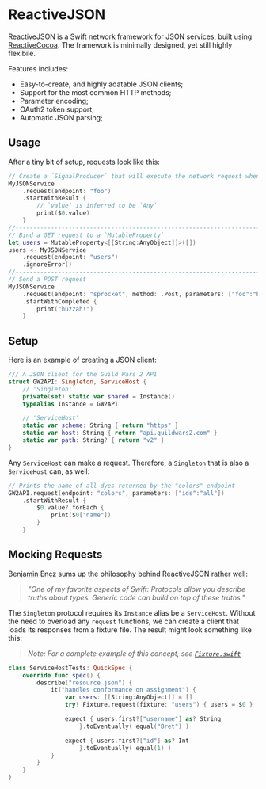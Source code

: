# ReactiveJSON
ReactiveJSON is a Swift network framework for JSON services, built using [ReactiveCocoa](https://github.com/ReactiveCocoa/ReactiveCocoa). The framework is minimally designed, yet still highly flexibile.

Features includes:
  - Easy-to-create, and highly adatable JSON clients;
  - Support for the most common HTTP methods;
  - Parameter encoding;
  - OAuth2 token support;
  - Automatic JSON parsing;

## Usage
After a tiny bit of setup, requests look like this:

```swift
// Create a `SignalProducer` that will execute the network request when started.
MyJSONService
    .request(endpoint: "foo")
    .startWithResult {
        // `value` is inferred to be `Any`
        print($0.value)
    }
//------------------------------------------------------------------------------
// Bind a GET request to a `MutableProperty`
let users = MutableProperty<[[String:AnyObject]]>([])
users <~ MyJSONService
    .request(endpoint: "users")
    .ignoreError()
//------------------------------------------------------------------------------
// Send a POST request
MyJSONService
    .request(endpoint: "sprocket", method: .Post, parameters: ["foo":"bar"])
    .startWithCompleted {
        print("huzzah!")
    }
```

## Setup
Here is an example of creating a JSON client:
```swift
/// A JSON client for the Guild Wars 2 API
struct GW2API: Singleton, ServiceHost {
    // 'Singleton'
    private(set) static var shared = Instance()
    typealias Instance = GW2API

    // 'ServiceHost'
    static var scheme: String { return "https" }
    static var host: String { return "api.guildwars2.com" }
    static var path: String? { return "v2" }
}
```

Any `ServiceHost` can make a request. Therefore, a `Singleton` that is also a `ServiceHost` can, as well:
```swift
// Prints the name of all dyes returned by the "colors" endpoint
GW2API.request(endpoint: "colors", parameters: ["ids":"all"])
    .startWithResult {
        $0.value?.forEach {
            print($0["name"])
        }
    }
```

## Mocking Requests
[Benjamin Encz](https://twitter.com/benjaminencz/status/762449471963664384) sums up the philosophy behind ReactiveJSON rather well:

> _"One of my favorite aspects of Swift: Protocols allow you describe truths about types. Generic code can build on top of these truths."_

The `Singleton` protocol requires its `Instance` alias be a `ServiceHost`. Without the need to overload any `request` functions, we can create a client that loads its responses from a fixture file. The result might look something like this:

> _Note: For a complete example of this concept, see [`Fixture.swift`](https://github.com/KevinVitale/ReactiveJSON/blob/master/Tests/Fixtures/Fixture.swift)_

```swift
class ServiceHostTests: QuickSpec {
    override func spec() {
        describe("resource json") {
            it("handles conformance on assignment") {
                var users: [[String:AnyObject]] = []
                try! Fixture.request(fixture: "users") { users = $0 }

                expect { users.first?["username"] as? String
                    }.toEventually( equal("Bret") )

                expect { users.first?["id"] as? Int
                    }.toEventually( equal(1) )
            }
        }
    }
}
```
